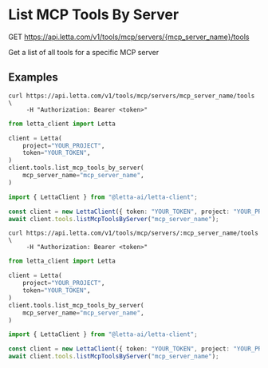 # List MCP Tools By Server

GET https://api.letta.com/v1/tools/mcp/servers/{mcp_server_name}/tools

Get a list of all tools for a specific MCP server

## Examples

```shell
curl https://api.letta.com/v1/tools/mcp/servers/mcp_server_name/tools \
     -H "Authorization: Bearer <token>"
```

```python
from letta_client import Letta

client = Letta(
    project="YOUR_PROJECT",
    token="YOUR_TOKEN",
)
client.tools.list_mcp_tools_by_server(
    mcp_server_name="mcp_server_name",
)

```

```typescript
import { LettaClient } from "@letta-ai/letta-client";

const client = new LettaClient({ token: "YOUR_TOKEN", project: "YOUR_PROJECT" });
await client.tools.listMcpToolsByServer("mcp_server_name");

```

```shell
curl https://api.letta.com/v1/tools/mcp/servers/:mcp_server_name/tools \
     -H "Authorization: Bearer <token>"
```

```python
from letta_client import Letta

client = Letta(
    project="YOUR_PROJECT",
    token="YOUR_TOKEN",
)
client.tools.list_mcp_tools_by_server(
    mcp_server_name="mcp_server_name",
)

```

```typescript
import { LettaClient } from "@letta-ai/letta-client";

const client = new LettaClient({ token: "YOUR_TOKEN", project: "YOUR_PROJECT" });
await client.tools.listMcpToolsByServer("mcp_server_name");

```